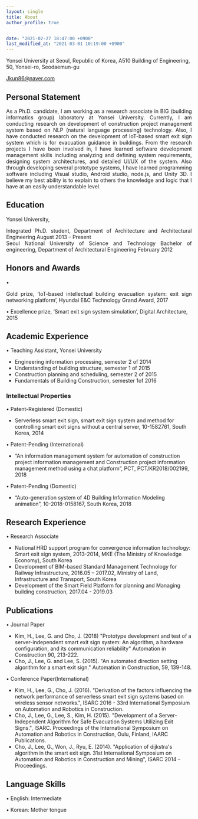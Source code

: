 ```yaml
---
layout: single
title: About
author_profile: true


date: "2021-02-27 18:47:00 +0900"
last_modified_at: "2021-03-01 10:19:00 +0900"
---
```

Yonsei University at Seoul, Republic of Korea, A510 Building of Engineering, 50, Yonsei-ro, Seodaemun-gu 

Jkun86@naver.com


## Personal Statement

<div style="text-align: justify"><span style="font-size: 20px;font-weight: bold;"></span><span> As a Ph.D. candidate, I am working as a research associate in BIG (building informatics group) laboratory at Yonsei University. Currently, I am conducting research on development of construction project management system based on NLP (natural language processing) technology. Also, I have conducted research on the development of IoT-based smart exit sign system which is for evacuation guidance in buildings. From the research projects I have been involved in, I have learned software development management skills including analyzing and defining system requirements, designing system architectures, and detailed UI/UX of the system. Also through developing several prototype systems, I have learned programming software including Visual studio, Android studio, node.js, and Unity 3D. I believe my best ability is to explain to others the knowledge and logic that I have at an easily understandable level. </span></div> 
 
## Education 

Yonsei University,

<div style="text-align: justify">Integrated Ph.D. student, Department of Architecture and Architectural Engineering 
August 2013 – Present</div>

<div style="text-align: justify">Seoul National University of Science and Technology 
Bachelor of engineering, Department of Architectural Engineering
February 2012</div>


## Honors and Awards

•	<div style="text-align: justify">Gold prize, ‘IoT-based intellectual building evacuation system: exit sign networking platform’, Hyundai E&C Technology Grand Award, 2017 </div>

•	Excellence prize, ‘Smart exit sign system simulation’, Digital Architecture, 2015



## Academic Experience

•	Teaching Assistant, Yonsei University 
-	Engineering information processing, semester 2 of 2014
-	Understanding of building structure, semester 1 of 2015
-	Construction planning and scheduling, semester 2 of 2015
-	Fundamentals of Building Construction, semester 1of 2016

### Intellectual Properties

•	Patent-Registered (Domestic)
-	Serverless smart exit sign, smart exit sign system and method for controlling smart exit signs without a central server, 10-1582761, South Korea, 2014

•	Patent-Pending (International)
-	“An information management system for automation of construction project information management and Construction project information management method using a chat platform”, PCT, PCT/KR2018/002199, 2018 

•	Patent-Pending (Domestic)
-	“Auto-generation system of 4D Building Information Modeling animation”, 10-2018-0158167, South Korea, 2018



## Research Experience

•	Research Associate
-	National HRD support program for convergence information technology: Smart exit sign system, 2013-2014, MKE (The Ministry of Knowledge Economy), South Korea
-	Development of BIM-based Standard Management Technology for Railway Infrastructure, 2016.05 – 2017.02, Ministry of Land, Infrastructure and Transport, South Korea
-	Development of the Smart Field Platform for planning and Managing building construction, 2017.04 - 2019.03

## Publications

•	Journal Paper
 -	Kim, H., Lee, G. and Cho, J. (2018) "Prototype development and test of a server-independent smart exit sign system: An algorithm, a hardware configuration, and its communication reliability" Automation in Construction 90, 213-222.
 -	Cho, J., Lee, G. and Lee, S. (2015). "An automated direction setting algorithm for a smart exit sign." Automation in Construction, 59, 139-148.


•	Conference Paper(International)
 -	Kim, H., Lee, G., Cho, J. (2016). "Derivation of the factors influencing the network performance of serverless smart exit sign systems based on wireless sensor networks.", ISARC 2016 - 33rd International Symposium on Automation and Robotics in Construction.
 -	Cho, J., Lee, G., Lee, S., Kim, H. (2015). "Development of a Server-Independent Algorithm for Safe Evacuation Systems Utilizing Exit Signs.", ISARC. Proceedings of the International Symposium on Automation and Robotics in Construction, Oulu, Finland, IAARC Publications. 
 -	Cho, J., Lee, G., Won, J., Ryu, E. (2014). "Application of dijkstra's algorithm in the smart exit sign. 31st International Symposium on Automation and Robotics in Construction and Mining", ISARC 2014 – Proceedings.

## Language Skills
•	English: Intermediate  

•	Korean: Mother tongue



